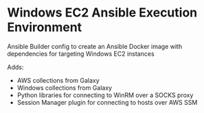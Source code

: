 # Windows EC2 Ansible Execution Environment

Ansible Builder config to create an Ansible Docker image with dependencies for targeting Windows EC2 instances

Adds:

- AWS collections from Galaxy
- Windows collections from Galaxy
- Python libraries for connecting to WinRM over a SOCKS proxy
- Session Manager plugin for connecting to hosts over AWS SSM
